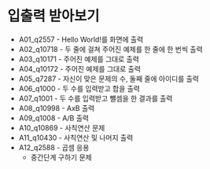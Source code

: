 # 입출력 받아보기

- A01_q2557 - Hello World!를 화면에 출력
- A02_q10718 - 두 줄에 걸쳐 주어진 예제를 한 줄에 한 번씩 출력
- A03_q10171 - 주어진 예제를 그대로 출력
- A04_q10172 - 주어진 예제를 그대로 출력
- A05_q7287 - 자신이 맞은 문제의 수, 둘째 줄에 아이디를 출력
- A06_q1000 - 두 수를 입력받고 합을 출력
- A07_q1001 - 두 수를 입력받고 뺄셈을 한 결과를 출력
- A08_q10998 - AxB 출력
- A09_q1008 - A/B 출력
- A10_q10869 - 사칙연산 문제
- A11_q10430 - 사칙연산 및 나머지 출력
- A12_q2588 - 곱셈 응용
  - 중간단계 구하기 문제